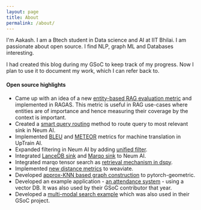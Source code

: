```yaml
---
layout: page
title: About
permalink: /about/
---
```


<!-- #### **Introduction** -->

I'm Aakash. 
I am a Btech student in Data science and AI at IIT Bhilai. I am passionate about open source. I find NLP, graph ML and Databases interesting.

I had created this blog during my GSoC to keep track of my progress. Now I plan to use it to document 
my work, which I can refer back to.


#### **Open source highlights**
- Came up with an idea of a new [entity-based RAG evaluation metric](https://github.com/explodinggradients/ragas/pull/667) and implemented in RAGAS. This metric is useful in RAG use-cases where entities are of importance and hence measuring their coverage by the context is important.
- Created a [smart query routing](https://github.com/NeumTry/NeumAI/pull/61) method to route query to most relevant sink in Neum AI.
- Implemented [BLEU](https://github.com/uptrain-ai/uptrain/pull/443) and [METEOR](https://github.com/uptrain-ai/uptrain/pull/457) metrics for machine translation in UpTrain AI.
- Expanded filtering in Neum AI by adding [unified filter](https://github.com/NeumTry/NeumAI/pull/41).
- Integrated [LanceDB sink](https://github.com/NeumTry/NeumAI/pull/40) and [Marqo sink](https://github.com/NeumTry/NeumAI/pull/35) to Neum AI.
- Integrated marqo tensor search as [retrieval mechanism in dspy](https://github.com/stanfordnlp/dspy/pull/216).
- Implemented [new distance metrics](https://weaviate.io/blog/weaviate-1-15-release#new-distance-metrics) to weaviate. 
- Developed [approx-KNN based graph construction](https://github.com/pyg-team/pytorch_geometric/pull/7421) to pytorch-geometric.
- Developed an example application - [an attendance system](https://github.com/weaviate/weaviate-examples/tree/main/attendance-system-example) - using a vector DB. It was also used by their GSoC contributor that year.
- Developed a [multi-modal search example](https://github.com/weaviate/weaviate-examples/tree/main/exploring-multi2vec-clip-with-Python-and-flask) which was also used in their GSoC project.

<!-- You can find the source code for Minima at GitHub:
[jekyll][jekyll-organization] /
[minima](https://github.com/jekyll/minima)

You can find the source code for Jekyll at GitHub:
[jekyll][jekyll-organization] /
[jekyll](https://github.com/jekyll/jekyll) -->


<!-- [jekyll-organization]: https://github.com/jekyll -->
